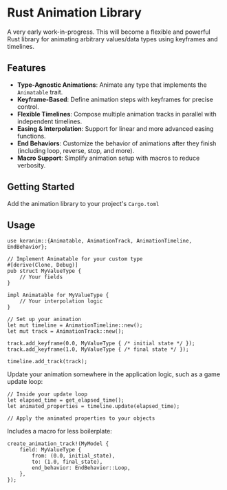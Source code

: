 # Rust Animation Library

A very early work-in-progress. This will become a flexible and powerful Rust library for animating arbitrary values/data types using keyframes and timelines.

## Features

- **Type-Agnostic Animations**: Animate any type that implements the `Animatable` trait.
- **Keyframe-Based**: Define animation steps with keyframes for precise control.
- **Flexible Timelines**: Compose multiple animation tracks in parallel with independent timelines.
- **Easing & Interpolation**: Support for linear and more advanced easing functions.
- **End Behaviors**: Customize the behavior of animations after they finish (including loop, reverse, stop, and more).
- **Macro Support**: Simplify animation setup with macros to reduce verbosity.

## Getting Started

Add the animation library to your project's `Cargo.toml`

## Usage 

```
use keranim::{Animatable, AnimationTrack, AnimationTimeline, EndBehavior};

// Implement Animatable for your custom type
#[derive(Clone, Debug)]
pub struct MyValueType {
    // Your fields
}

impl Animatable for MyValueType {
    // Your interpolation logic
}

// Set up your animation
let mut timeline = AnimationTimeline::new();
let mut track = AnimationTrack::new();

track.add_keyframe(0.0, MyValueType { /* initial state */ });
track.add_keyframe(1.0, MyValueType { /* final state */ });

timeline.add_track(track);
```

Update your animation somewhere in the application logic, such as a game update loop:

```
// Inside your update loop
let elapsed_time = get_elapsed_time();
let animated_properties = timeline.update(elapsed_time);

// Apply the animated properties to your objects
```

Includes a macro for less boilerplate:

```
create_animation_track!(MyModel {
    field: MyValueType {
        from: (0.0, initial_state),
        to: (1.0, final_state),
        end_behavior: EndBehavior::Loop,
    },
});
```
